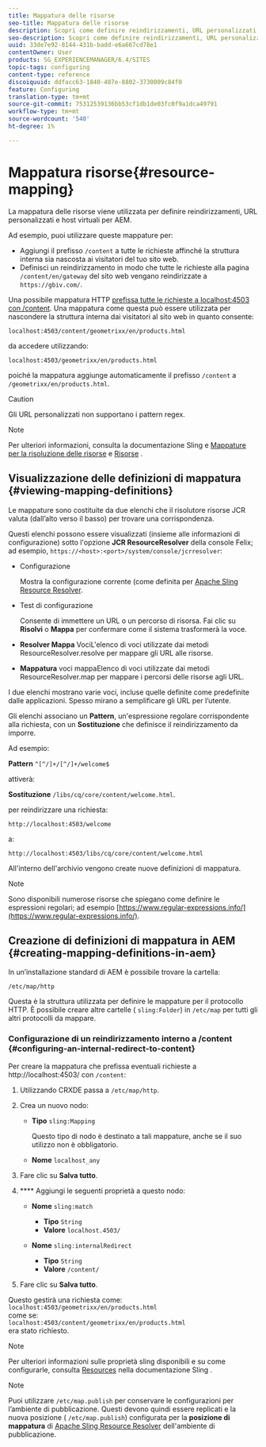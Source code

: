 ```yaml
---
title: Mappatura delle risorse
seo-title: Mappatura delle risorse
description: Scopri come definire reindirizzamenti, URL personalizzati e host virtuali per AEM utilizzando la mappatura delle risorse.
seo-description: Scopri come definire reindirizzamenti, URL personalizzati e host virtuali per AEM utilizzando la mappatura delle risorse.
uuid: 33de7e92-8144-431b-badd-e6a667cd78e1
contentOwner: User
products: SG_EXPERIENCEMANAGER/6.4/SITES
topic-tags: configuring
content-type: reference
discoiquuid: ddfacc63-1840-407e-8802-3730009c84f0
feature: Configuring
translation-type: tm+mt
source-git-commit: 75312539136bb53cf1db1de03fc0f9a1dca49791
workflow-type: tm+mt
source-wordcount: '540'
ht-degree: 1%

---
```



# Mappatura risorse{#resource-mapping}

La mappatura delle risorse viene utilizzata per definire reindirizzamenti, URL personalizzati e host virtuali per AEM.

Ad esempio, puoi utilizzare queste mappature per:

* Aggiungi il prefisso `/content` a tutte le richieste affinché la struttura interna sia nascosta ai visitatori del tuo sito web.
* Definisci un reindirizzamento in modo che tutte le richieste alla pagina `/content/en/gateway` del sito web vengano reindirizzate a `https://gbiv.com/`.

Una possibile mappatura HTTP [prefissa tutte le richieste a localhost:4503 con /content](#configuring-an-internal-redirect-to-content). Una mappatura come questa può essere utilizzata per nascondere la struttura interna dai visitatori al sito web in quanto consente:

`localhost:4503/content/geometrixx/en/products.html`

da accedere utilizzando:

`localhost:4503/geometrixx/en/products.html`

poiché la mappatura aggiunge automaticamente il prefisso `/content` a `/geometrixx/en/products.html`.

>[!CAUTION]
>
>Gli URL personalizzati non supportano i pattern regex.

>[!NOTE]
>
>Per ulteriori informazioni, consulta la documentazione Sling e [Mappature per la risoluzione delle risorse](https://sling.apache.org/site/resources.html) e [Risorse](https://sling.apache.org/site/mappings-for-resource-resolution.html) .

## Visualizzazione delle definizioni di mappatura {#viewing-mapping-definitions}

Le mappature sono costituite da due elenchi che il risolutore risorse JCR valuta (dall’alto verso il basso) per trovare una corrispondenza.

Questi elenchi possono essere visualizzati (insieme alle informazioni di configurazione) sotto l&#39;opzione **JCR ResourceResolver** della console Felix; ad esempio, `https://<host>:<port>/system/console/jcrresolver`:

* Configurazione

   Mostra la configurazione corrente (come definita per [Apache Sling Resource Resolver](/help/sites-deploying/osgi-configuration-settings.md).

* Test di configurazione

   Consente di immettere un URL o un percorso di risorsa. Fai clic su **Risolvi** o **Mappa** per confermare come il sistema trasformerà la voce.

* **Resolver Mappa**
VociL&#39;elenco di voci utilizzate dai metodi ResourceResolver.resolve per mappare gli URL alle risorse.

* **Mappatura**
voci mappaElenco di voci utilizzate dai metodi ResourceResolver.map per mappare i percorsi delle risorse agli URL.

I due elenchi mostrano varie voci, incluse quelle definite come predefinite dalle applicazioni. Spesso mirano a semplificare gli URL per l’utente.

Gli elenchi associano un **Pattern**, un&#39;espressione regolare corrispondente alla richiesta, con un **Sostituzione** che definisce il reindirizzamento da imporre.

Ad esempio:

**Pattern** `^[^/]+/[^/]+/welcome$`

attiverà:

**Sostituzione** `/libs/cq/core/content/welcome.html`.

per reindirizzare una richiesta:

`http://localhost:4503/welcome`

a:

`http://localhost:4503/libs/cq/core/content/welcome.html`

All&#39;interno dell&#39;archivio vengono create nuove definizioni di mappatura.

>[!NOTE]
>
>Sono disponibili numerose risorse che spiegano come definire le espressioni regolari; ad esempio [https://www.regular-expressions.info/](https://www.regular-expressions.info/).

## Creazione di definizioni di mappatura in AEM {#creating-mapping-definitions-in-aem}

In un’installazione standard di AEM è possibile trovare la cartella:

`/etc/map/http`

Questa è la struttura utilizzata per definire le mappature per il protocollo HTTP. È possibile creare altre cartelle ( `sling:Folder`) in `/etc/map` per tutti gli altri protocolli da mappare.

### Configurazione di un reindirizzamento interno a /content {#configuring-an-internal-redirect-to-content}

Per creare la mappatura che prefissa eventuali richieste a http://localhost:4503/ con `/content`:

1. Utilizzando CRXDE passa a `/etc/map/http`.

1. Crea un nuovo nodo:

   * **Tipo** `sling:Mapping`

      Questo tipo di nodo è destinato a tali mappature, anche se il suo utilizzo non è obbligatorio.

   * **Nome** `localhost_any`

1. Fare clic su **Salva tutto**.
1. **** Aggiungi le seguenti proprietà a questo nodo:

   * **Nome** `sling:match`

      * **Tipo** `String`
      * **Valore** `localhost.4503/`
   * **Nome** `sling:internalRedirect`

      * **Tipo** `String`
      * **Valore** `/content/`


1. Fare clic su **Salva tutto**.

Questo gestirà una richiesta come:\
`localhost:4503/geometrixx/en/products.html`\
come se:\
`localhost:4503/content/geometrixx/en/products.html`\
era stato richiesto.

>[!NOTE]
>
>Per ulteriori informazioni sulle proprietà sling disponibili e su come configurarle, consulta [Resources](https://sling.apache.org/site/mappings-for-resource-resolution.html) nella documentazione Sling .

>[!NOTE]
>
>Puoi utilizzare `/etc/map.publish` per conservare le configurazioni per l’ambiente di pubblicazione. Questi devono quindi essere replicati e la nuova posizione ( `/etc/map.publish`) configurata per la **posizione di mappatura** di [Apache Sling Resource Resolver](/help/sites-deploying/osgi-configuration-settings.md#apacheslingresourceresolver) dell&#39;ambiente di pubblicazione.

